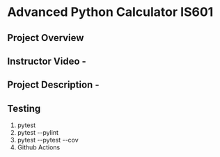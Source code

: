 # Advanced Python Calculator IS601

## Project Overview

## Instructor Video - 

## Project Description -  

## Testing
1. pytest
2. pytest --pylint
3. pytest --pytest --cov
4. Github Actions
